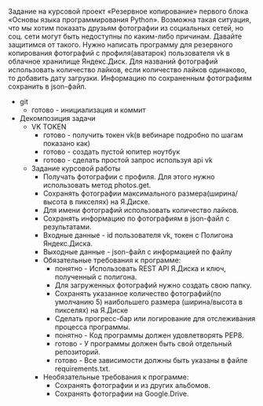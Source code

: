 Задание на курсовой проект «Резервное копирование» первого блока «Основы языка программирования Python».
Возможна такая ситуация, что мы хотим показать друзьям фотографии из социальных сетей, но соц. сети могут быть недоступны по каким-либо причинам. Давайте защитимся от такого.
Нужно написать программу для резервного копирования фотографий с профиля(аватарок) пользователя vk в облачное хранилище Яндекс.Диск.
Для названий фотографий использовать количество лайков, если количество лайков одинаково, то добавить дату загрузки.
Информацию по сохраненным фотографиям сохранить в json-файл.

* git
  * готово - инициализация и коммит
* Декомпозиция задачи
  * VK TOKEN
    * готово - получить токен vk(в вебинаре подробно по шагам показано как)
    * готово - создать пустой юпитер ноутбук
    * готово - сделать простой запрос используя api vk
  * Задание курсовой работы
    * Получать фотографии с профиля. Для этого нужно использовать метод photos.get.
    * Сохранять фотографии максимального размера(ширина/высота в пикселях) на Я.Диске.
    * Для имени фотографий использовать количество лайков.
    * Сохранять информацию по фотографиям в json-файл с результатами.
    * Входные данные - id пользователя vk, токен с Полигона Яндекс.Диска.
    * Выходные данные - json-файл с информацией по файлу
    * Обязательные требования к программе:
      * понятно - Использовать REST API Я.Диска и ключ, полученный с полигона.
      * Для загруженных фотографий нужно создать свою папку.
      * Сохранять указанное количество фотографий(по умолчанию 5) наибольшего размера (ширина/высота в пикселях) на Я.Диске
      * Сделать прогресс-бар или логирование для отслеживания процесса программы.
      * понятно - Код программы должен удовлетворять PEP8.
      * готово - У программы должен быть свой отдельный репозиторий.
      * готово - Все зависимости должны быть указаны в файле requiremеnts.txt.​
    * Необязательные требования к программе:
      * Сохранять фотографии и из других альбомов.
      * Сохранять фотографии на Google.Drive.
